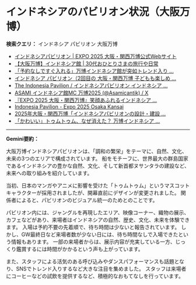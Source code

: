 # インドネシアのパビリオン状況（大阪万博）

**検索クエリ：** インドネシア パビリオン 大阪万博

- [インドネシアパビリオン | EXPO 2025 大阪・関西万博公式Webサイト](https://www.expo2025.or.jp/official-participant/indonesia/)
- [【大阪万博】インドネシア館 | 30代おひとりさまの旅行や日常](https://ameblo.jp/yrk0327/entry-12902904410.html)
- [「予約なしですぐ入れる」万博インドネシア館が突如トレンド入り ...](https://news.yahoo.co.jp/articles/5ac41a84985753620ac4aabaae90943de3cb4c7f)
- [インドネシア パビリオン（2回目の 大阪・関西万博 子どもも楽しめ ...](https://ameblo.jp/syenron1/entry-12908365440.html)
- [The Indonesia Pavilion / インドネシアパビリオン インドネシア ...](https://www.instagram.com/p/C6s6GRiu_ZW/)
- [ASAMI インドネシア館MC 万博2025 (@Asamicantik) / X](https://x.com/asamicantik)
- [『EXPO 2025 大阪・関西万博』笑顔あふれるインドネシア ...](https://note.com/yamada_tourist/n/n27bea8822b97)
- [Indonesia Pavilion - Expo 2025 Osaka Kansai](https://expo2025indonesia.id/)
- [2025年大阪・関西万博「インドネシアパビリオンの設計・建設 ...](https://www.fujiya-net.co.jp/news/20240501)
- [「かわいい」トゥムトゥム、なぜ消えた？ 万博インドネシア ...](https://plus62.co.id/archives/37676)


---

**Gemini要約：**

大阪万博インドネシアパビリオンは、「調和の繁栄」をテーマに、自然、文化、未来の3つのエリアで構成されています。  船をモチーフに、世界最大の群島国家であるインドネシアの豊かな自然、文化、そして新首都ヌサンタラの建設など、未来への取り組みを紹介しています。

当初、日本のマンガやアニメに影響を受けた「トゥムトゥム」というマスコットキャラクターが採用されましたが、開幕直前にデザインが変更されました。  関係者によると、パビリオンのビジュアル統一のためとのことです。

パビリオン内には、ジャングルを再現したエリア、映像コーナー、織物の展示、カフェなどがあり、来場者はインドネシアの自然、歴史、文化、未来を体験できます。  入場は予約不要の先着順で、待ち時間は少ないと報告されています。  しかし、GW最終日など来場者数が少ない日には、待ち時間なしで入場できたという情報もあります。  一部の来場者からは、展示内容が充実している一方、じっくり鑑賞するには時間がかかるという声も上がっています。

また、スタッフによる活気のある呼び込みやダンスパフォーマンスも話題となり、SNSでトレンド入りするなど大きな注目を集めました。  スタッフは来場者にコーヒーなどの試飲を提供するなど、積極的なおもてなしを行っています。


